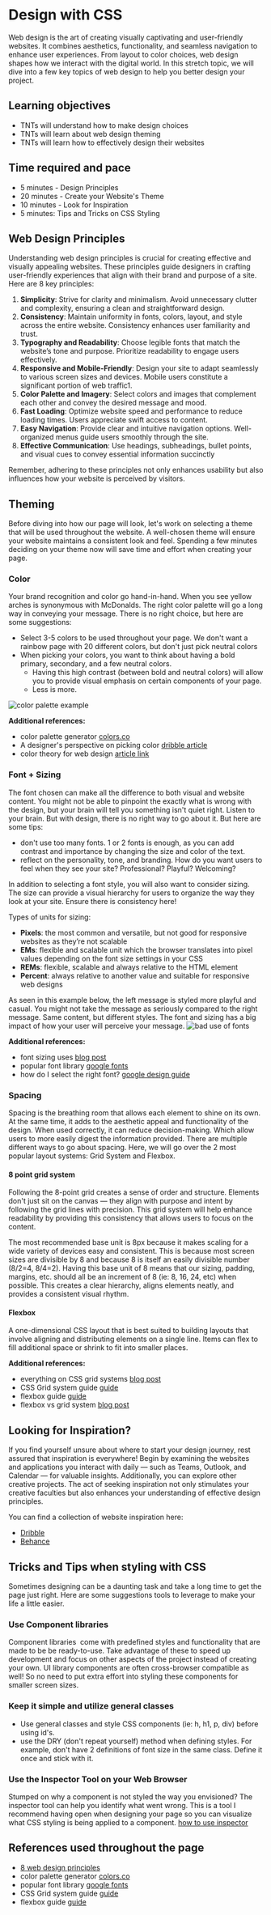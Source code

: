 # Design with CSS
Web design is the art of creating visually captivating and user-friendly websites. It combines aesthetics, functionality, and seamless navigation to enhance user experiences. From layout to color choices, web design shapes how we interact with the digital world. In this stretch topic, we will dive into a few key topics of web design to help you better design your project. 

## Learning objectives
* TNTs will understand how to make design choices 
* TNTs will learn about web design theming 
* TNTs will learn how to effectively design their websites

## Time required and pace
* 5 minutes - Design Principles
* 20 minutes - Create your Website's Theme
* 10 minutes - Look for Inspiration 
* 5 minutes: Tips and Tricks on CSS Styling 

## Web Design Principles 
Understanding web design principles is crucial for creating effective and visually appealing websites. These principles guide designers in crafting user-friendly experiences that align with their brand and purpose of a site. Here are 8 key principles:

1. **Simplicity**: Strive for clarity and minimalism. Avoid unnecessary clutter and complexity, ensuring a clean and straightforward design.
2. **Consistency**: Maintain uniformity in fonts, colors, layout, and style across the entire website. Consistency enhances user familiarity and trust.
3. **Typography and Readability**: Choose legible fonts that match the website’s tone and purpose. Prioritize readability to engage users effectively.
4. **Responsive and Mobile-Friendly**: Design your site to adapt seamlessly to various screen sizes and devices. Mobile users constitute a significant portion of web traffic1.
5. **Color Palette and Imagery**: Select colors and images that complement each other and convey the desired message and mood.
6. **Fast Loading**: Optimize website speed and performance to reduce loading times. Users appreciate swift access to content.
7. **Easy Navigation**: Provide clear and intuitive navigation options. Well-organized menus guide users smoothly through the site.
8. **Effective Communication**: Use headings, subheadings, bullet points, and visual cues to convey essential information succinctly

Remember, adhering to these principles not only enhances usability but also influences how your website is perceived by visitors.

## Theming
Before diving into how our page will look, let's work on selecting a theme that will be used throughout the website. A well-chosen theme will ensure your website maintains a consistent look and feel. Spending a few minutes deciding on your theme now will save time and effort when creating your page. 

### Color
Your brand recognition and color go hand-in-hand. When you see yellow arches is synonymous with McDonalds. The right color palette will go a long way in conveying your message. There is no right choice, but here are some suggestions:
- Select 3-5 colors to be used throughout your page. We don't want a rainbow page with 20 different colors, but don't just pick neutral colors
- When picking your colors, you want to think about having a bold primary, secondary, and a few neutral colors. 
  - Having this high contrast (between bold and neutral colors) will allow you to provide visual emphasis on certain components of your page. 
  - Less is more. 

![color palette example](images/color-palette-example.png)

**Additional references:**
- color palette generator [colors.co](https://coolors.co/)
- A designer's perspective on picking color [dribble article](https://dribbble.com/stories/2018/12/19/choosing-colors-for-web-design-a-practical-ui-color-application-guide)
- color theory for web design [article link](https://elementor.com/blog/color-theory-web-design/)

### Font + Sizing 
The font chosen can make all the difference to both visual and website content. You might not be able to pinpoint the exactly what is wrong with the design, but your brain will tell you something isn't quiet right. Listen to your brain. But with design, there is no right way to go about it. But here are some tips: 
- don't use too many fonts. 1 or 2 fonts is enough, as you can add contrast and importance by changing the size and color of the text. 
- reflect on the personality, tone, and branding. How do you want users to feel when they see your site? Professional? Playful? Welcoming? 

In addition to selecting a font style, you will also want to consider sizing. The size can provide a visual hierarchy for users to organize the way they look at your site. Ensure there is consistency here! 

Types of units for sizing:  
- **Pixels**: the most common and versatile, but not good for responsive websites as they’re not scalable
- **EMs**: flexible and scalable unit which the browser translates into pixel values depending on the font size settings in your CSS
- **REMs**: flexible, scalable and always relative to the HTML element
- **Percent**: always relative to another value and suitable for responsive web designs

As seen in this example below, the left message is styled more playful and casual. You might not take the message as seriously compared to the right message. Same content, but different styles. The font and sizing has a big impact of how your user will perceive your message.
![bad use of fonts](images/font-comparision.png)

**Additional references:**
- font sizing uses [blog post](https://medium.com/@milansavov/pixels-vs-em-vs-rem-vs-percent-when-and-why-to-use-each-630c8246fa97)
- popular font library [google fonts](https://fonts.google.com/) 
- how do I select the right font? [google design guide](https://design.google/library/choosing-web-fonts-beginners-guide)

### Spacing 
Spacing is the breathing room that allows each element to shine on its own. At the same time, it adds to the aesthetic appeal and functionality of the design. When used correctly, it can reduce decision-making. Which allow users to more easily digest the information provided. There are multiple different ways to go about spacing. Here, we will go over the 2 most popular layout systems: Grid System and Flexbox. 

#### 8 point grid system
Following the 8-point grid creates a sense of order and structure. Elements don't just sit on the canvas — they align with purpose and intent by following the grid lines with precision. This grid system will help enhance readability by providing this consistency that allows users to focus on the content. 

The most recommended base unit is 8px because it makes scaling for a wide variety of devices easy and consistent. This is because most screen sizes are divisible by 8 and because 8 is itself an easily divisible number (8/2=4, 8/4=2). Having this base unit of 8 means that our sizing, padding, margins, etc. should all be an increment of 8 (ie: 8, 16, 24, etc) when possible. This creates a clear hierarchy, aligns elements neatly, and provides a consistent visual rhythm.

#### Flexbox
A one-dimensional CSS layout that is best suited to building layouts that involve aligning and distributing elements on a single line. Items can flex to fill additional space or shrink to fit into smaller places. 

**Additional references:**
- everything on CSS grid systems [blog post](https://medium.com/design-with-figma/everything-you-need-to-know-as-a-ui-designer-about-spacing-layout-grids-2bc269e12321)
- CSS Grid system guide [guide](https://css-tricks.com/snippets/css/complete-guide-grid/)
- flexbox guide [guide](https://css-tricks.com/snippets/css/a-guide-to-flexbox/)
- flexbox vs grid system [blog post](https://www.makeuseof.com/css-flexbox-grid-which/)

## Looking for Inspiration? 
If you find yourself unsure about where to start your design journey, rest assured that inspiration is everywhere! Begin by examining the websites and applications you interact with daily — such as Teams, Outlook, and Calendar — for valuable insights. Additionally, you can explore other creative projects. The act of seeking inspiration not only stimulates your creative faculties but also enhances your understanding of effective design principles.

You can find a collection of website inspiration here:
- [Dribble](https://dribbble.com/)
- [Behance](https://www.behance.net/)

## Tricks and Tips when styling with CSS 
Sometimes designing can be a daunting task and take a long time to get the page just right. Here are some suggestions tools to leverage to make your life a little easier. 

### Use Component libraries 
Component libraries  come with predefined styles and functionality that are made to be be ready-to-use. Take advantage of these to speed up development and focus on other aspects of the project instead of creating your own. UI library components are often cross-browser compatible as well! So no need to put extra effort into styling these components for smaller screen sizes. 

### Keep it simple and utilize general classes
- Use general classes and style CSS components (ie: h, h1, p, div) before using id's. 
- use the DRY (don't repeat yourself) method when defining styles. For example, don't have 2 definitions of font size in the same class. Define it once and stick with it. 

### Use the Inspector Tool on your Web Browser  
Stumped on why a component is not styled the way you envisioned? The inspector tool can help you identify what went wrong. This is a tool I recommend having open when designing your page so you can visualize what CSS styling is being applied to a component. [how to use inspector](https://www.freecodecamp.org/news/how-to-use-css-overview-in-chrome-developer-tools/)

## References used throughout the page
- [8 web design principles](https://wpastra.com/guides-and-tutorials/good-website-design/#:~:text=8%20website%20design%20principles%201%201.%20Simple%20is,7.%20Easy%20navigation%20...%208%208.%20Communication%20)
- color palette generator [colors.co](https://coolors.co/)
- popular font library [google fonts](https://fonts.google.com/) 
- CSS Grid system guide [guide](https://css-tricks.com/snippets/css/complete-guide-grid/)
- flexbox guide [guide](https://css-tricks.com/snippets/css/a-guide-to-flexbox/)